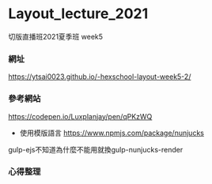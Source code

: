 # Layout_lecture_2021

切版直播班2021夏季班 week5

### 網址
https://ytsai0023.github.io/-hexschool-layout-week5-2/

### 參考網站
https://codepen.io/Luxplanjay/pen/qPKzWQ

- 使用模版語言
https://www.npmjs.com/package/nunjucks

gulp-ejs不知道為什麼不能用就換gulp-nunjucks-render

### 心得整理


